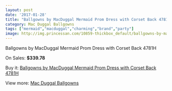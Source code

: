 ```yaml
---
layout: post
date: '2017-01-28'
title: "Ballgowns by MacDuggal Mermaid Prom Dress with Corset Back 4781H"
category: Mac Duggal Ballgowns
tags: ["mermaid","macduggal","charming","brand","party"]
image: http://img.princessan.com/10859-thickbox_default/ballgowns-by-macduggal-mermaid-prom-dress-with-corset-back-4781h.jpg
---
```

Ballgowns by MacDuggal Mermaid Prom Dress with Corset Back 4781H

On Sales: **$339.78**
<a href="https://www.princessan.com/en/mac-duggal-ballgowns/4846-ballgowns-by-macduggal-mermaid-prom-dress-with-corset-back-4781h.html"><amp-img layout="responsive" width="600" height="600" src="//img.princessan.com/10859-thickbox_default/ballgowns-by-macduggal-mermaid-prom-dress-with-corset-back-4781h.jpg" alt="Ballgowns by MacDuggal Mermaid Prom Dress with Corset Back 4781H 0" /></a>

Buy it: [Ballgowns by MacDuggal Mermaid Prom Dress with Corset Back 4781H](https://www.princessan.com/en/mac-duggal-ballgowns/4846-ballgowns-by-macduggal-mermaid-prom-dress-with-corset-back-4781h.html "Ballgowns by MacDuggal Mermaid Prom Dress with Corset Back 4781H")

View more: [Mac Duggal Ballgowns](https://www.princessan.com/en/36-mac-duggal-ballgowns "Mac Duggal Ballgowns")
